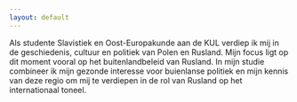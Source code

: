```yaml
---
layout: default
---
```

Als studente Slavistiek en Oost-Europakunde aan de KUL verdiep ik mij in de geschiedenis, cultuur en politiek van Polen en Rusland. Mijn focus ligt op dit moment vooral op het buitenlandbeleid van Rusland. In mijn studie combineer ik mijn gezonde interesse voor buienlanse politiek en mijn kennis van deze regio om mij te verdiepen in de rol van Rusland op het internationaal toneel.
